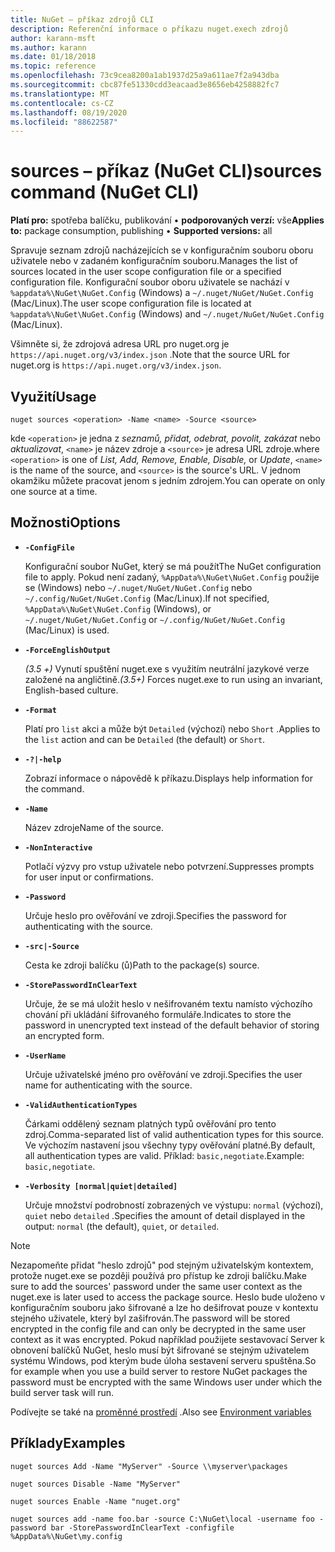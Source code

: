 ```yaml
---
title: NuGet – příkaz zdrojů CLI
description: Referenční informace o příkazu nuget.exech zdrojů
author: karann-msft
ms.author: karann
ms.date: 01/18/2018
ms.topic: reference
ms.openlocfilehash: 73c9cea8200a1ab1937d25a9a611ae7f2a943dba
ms.sourcegitcommit: cbc87fe51330cdd3eacaad3e8656eb4258882fc7
ms.translationtype: MT
ms.contentlocale: cs-CZ
ms.lasthandoff: 08/19/2020
ms.locfileid: "88622587"
---
```

# <a name="sources-command-nuget-cli"></a><span data-ttu-id="84ab9-103">sources – příkaz (NuGet CLI)</span><span class="sxs-lookup"><span data-stu-id="84ab9-103">sources command (NuGet CLI)</span></span>

<span data-ttu-id="84ab9-104">**Platí pro:** spotřeba balíčku, publikování &bullet; **podporovaných verzí:** vše</span><span class="sxs-lookup"><span data-stu-id="84ab9-104">**Applies to:** package consumption, publishing &bullet; **Supported versions:** all</span></span>

<span data-ttu-id="84ab9-105">Spravuje seznam zdrojů nacházejících se v konfiguračním souboru oboru uživatele nebo v zadaném konfiguračním souboru.</span><span class="sxs-lookup"><span data-stu-id="84ab9-105">Manages the list of sources located in the user scope configuration file or a specified configuration file.</span></span> <span data-ttu-id="84ab9-106">Konfigurační soubor oboru uživatele se nachází v `%appdata%\NuGet\NuGet.Config` (Windows) a `~/.nuget/NuGet/NuGet.Config` (Mac/Linux).</span><span class="sxs-lookup"><span data-stu-id="84ab9-106">The user scope configuration file is located at `%appdata%\NuGet\NuGet.Config` (Windows) and `~/.nuget/NuGet/NuGet.Config` (Mac/Linux).</span></span>

<span data-ttu-id="84ab9-107">Všimněte si, že zdrojová adresa URL pro nuget.org je `https://api.nuget.org/v3/index.json` .</span><span class="sxs-lookup"><span data-stu-id="84ab9-107">Note that the source URL for nuget.org is `https://api.nuget.org/v3/index.json`.</span></span>

## <a name="usage"></a><span data-ttu-id="84ab9-108">Využití</span><span class="sxs-lookup"><span data-stu-id="84ab9-108">Usage</span></span>

```cli
nuget sources <operation> -Name <name> -Source <source>
```

<span data-ttu-id="84ab9-109">kde `<operation>` je jedna z *seznamů, přidat, odebrat, povolit, zakázat* nebo *aktualizovat*, `<name>` je název zdroje a `<source>` je adresa URL zdroje.</span><span class="sxs-lookup"><span data-stu-id="84ab9-109">where `<operation>` is one of *List, Add, Remove, Enable, Disable,* or *Update*, `<name>` is the name of the source, and `<source>` is the source's URL.</span></span> <span data-ttu-id="84ab9-110">V jednom okamžiku můžete pracovat jenom s jedním zdrojem.</span><span class="sxs-lookup"><span data-stu-id="84ab9-110">You can operate on only one source at a time.</span></span>

## <a name="options"></a><span data-ttu-id="84ab9-111">Možnosti</span><span class="sxs-lookup"><span data-stu-id="84ab9-111">Options</span></span>

- **`-ConfigFile`**

  <span data-ttu-id="84ab9-112">Konfigurační soubor NuGet, který se má použít</span><span class="sxs-lookup"><span data-stu-id="84ab9-112">The NuGet configuration file to apply.</span></span> <span data-ttu-id="84ab9-113">Pokud není zadaný, `%AppData%\NuGet\NuGet.Config` použije se (Windows) nebo `~/.nuget/NuGet/NuGet.Config` nebo `~/.config/NuGet/NuGet.Config` (Mac/Linux).</span><span class="sxs-lookup"><span data-stu-id="84ab9-113">If not specified, `%AppData%\NuGet\NuGet.Config` (Windows), or `~/.nuget/NuGet/NuGet.Config` or `~/.config/NuGet/NuGet.Config` (Mac/Linux) is used.</span></span>

- **`-ForceEnglishOutput`**

  <span data-ttu-id="84ab9-114">*(3.5 +)* Vynutí spuštění nuget.exe s využitím neutrální jazykové verze založené na angličtině.</span><span class="sxs-lookup"><span data-stu-id="84ab9-114">*(3.5+)* Forces nuget.exe to run using an invariant, English-based culture.</span></span>

- **`-Format`**

  <span data-ttu-id="84ab9-115">Platí pro `list` akci a může být `Detailed` (výchozí) nebo `Short` .</span><span class="sxs-lookup"><span data-stu-id="84ab9-115">Applies to the `list` action and can be `Detailed` (the default) or `Short`.</span></span>

- **`-?|-help`**

  <span data-ttu-id="84ab9-116">Zobrazí informace o nápovědě k příkazu.</span><span class="sxs-lookup"><span data-stu-id="84ab9-116">Displays help information for the command.</span></span>

- **`-Name`**

  <span data-ttu-id="84ab9-117">Název zdroje</span><span class="sxs-lookup"><span data-stu-id="84ab9-117">Name of the source.</span></span>

- **`-NonInteractive`**

  <span data-ttu-id="84ab9-118">Potlačí výzvy pro vstup uživatele nebo potvrzení.</span><span class="sxs-lookup"><span data-stu-id="84ab9-118">Suppresses prompts for user input or confirmations.</span></span>

- **`-Password`**

  <span data-ttu-id="84ab9-119">Určuje heslo pro ověřování ve zdroji.</span><span class="sxs-lookup"><span data-stu-id="84ab9-119">Specifies the password for authenticating with the source.</span></span>

- **`-src|-Source`**

  <span data-ttu-id="84ab9-120">Cesta ke zdroji balíčku (ů)</span><span class="sxs-lookup"><span data-stu-id="84ab9-120">Path to the package(s) source.</span></span>

- **`-StorePasswordInClearText`**

  <span data-ttu-id="84ab9-121">Určuje, že se má uložit heslo v nešifrovaném textu namísto výchozího chování při ukládání šifrovaného formuláře.</span><span class="sxs-lookup"><span data-stu-id="84ab9-121">Indicates to store the password in unencrypted text instead of the default behavior of storing an encrypted form.</span></span>

- **`-UserName`**

  <span data-ttu-id="84ab9-122">Určuje uživatelské jméno pro ověřování ve zdroji.</span><span class="sxs-lookup"><span data-stu-id="84ab9-122">Specifies the user name for authenticating with the source.</span></span>

- **`-ValidAuthenticationTypes`**

  <span data-ttu-id="84ab9-123">Čárkami oddělený seznam platných typů ověřování pro tento zdroj.</span><span class="sxs-lookup"><span data-stu-id="84ab9-123">Comma-separated list of valid authentication types for this source.</span></span> <span data-ttu-id="84ab9-124">Ve výchozím nastavení jsou všechny typy ověřování platné.</span><span class="sxs-lookup"><span data-stu-id="84ab9-124">By default, all authentication types are valid.</span></span> <span data-ttu-id="84ab9-125">Příklad: `basic,negotiate`.</span><span class="sxs-lookup"><span data-stu-id="84ab9-125">Example: `basic,negotiate`.</span></span>

- **`-Verbosity [normal|quiet|detailed]`**

  <span data-ttu-id="84ab9-126">Určuje množství podrobností zobrazených ve výstupu: `normal` (výchozí), `quiet` nebo `detailed` .</span><span class="sxs-lookup"><span data-stu-id="84ab9-126">Specifies the amount of detail displayed in the output: `normal` (the default), `quiet`, or `detailed`.</span></span>

> [!Note]
> <span data-ttu-id="84ab9-127">Nezapomeňte přidat "heslo zdrojů" pod stejným uživatelským kontextem, protože nuget.exe se později používá pro přístup ke zdroji balíčku.</span><span class="sxs-lookup"><span data-stu-id="84ab9-127">Make sure to add the sources' password under the same user context as the nuget.exe is later used to access the package source.</span></span> <span data-ttu-id="84ab9-128">Heslo bude uloženo v konfiguračním souboru jako šifrované a lze ho dešifrovat pouze v kontextu stejného uživatele, který byl zašifrován.</span><span class="sxs-lookup"><span data-stu-id="84ab9-128">The password will be stored encrypted in the config file and can only be decrypted in the same user context as it was encrypted.</span></span> <span data-ttu-id="84ab9-129">Pokud například použijete sestavovací Server k obnovení balíčků NuGet, heslo musí být šifrované se stejným uživatelem systému Windows, pod kterým bude úloha sestavení serveru spuštěna.</span><span class="sxs-lookup"><span data-stu-id="84ab9-129">So for example when you use a build server to restore NuGet packages the password must be encrypted with the same Windows user under which  the build server task will run.</span></span>

<span data-ttu-id="84ab9-130">Podívejte se také na [proměnné prostředí](cli-ref-environment-variables.md) .</span><span class="sxs-lookup"><span data-stu-id="84ab9-130">Also see [Environment variables](cli-ref-environment-variables.md)</span></span>

## <a name="examples"></a><span data-ttu-id="84ab9-131">Příklady</span><span class="sxs-lookup"><span data-stu-id="84ab9-131">Examples</span></span>

```cli
nuget sources Add -Name "MyServer" -Source \\myserver\packages

nuget sources Disable -Name "MyServer"

nuget sources Enable -Name "nuget.org"

nuget sources add -name foo.bar -source C:\NuGet\local -username foo -password bar -StorePasswordInClearText -configfile %AppData%\NuGet\my.config
```
